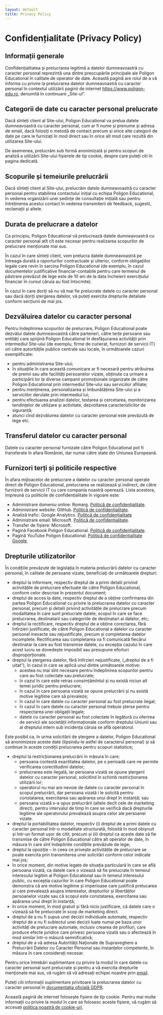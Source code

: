```yaml
---
layout: default
title: Privacy Policy
---
```


<!-- Google tag (gtag.js) -->
<script async src="https://www.googletagmanager.com/gtag/js?id=G-2SJLNGNK0T"></script>
<script>
  window.dataLayer = window.dataLayer || [];
  function gtag(){dataLayer.push(arguments);}
  gtag('js', new Date());

  gtag('config', 'G-2SJLNGNK0T');
</script>

# Confidențialitate (Privacy Policy)

## Informații generale

Confidențialitatea și prelucrarea legitimă a datelor dumneavoastră cu caracter personal reprezintă una dintre preocupările principale ale Poligon Educational în calitate de operator de date. Această pagină are rolul de a vă informa cu privire la prelucrarea datelor dumneavoastră cu caracter personal în contextul utilizării paginii de internet https://www.poligon-edu.ro, denumită în continuare „Site-ul“.

## Categorii de date cu caracter personal prelucrate

Dacă sînteți client al Site-ului, Poligon Educational va prelua datele dumneavoastră cu caracter personal, cum ar fi nume și prenume și adresa de email, dacă folosiți o metodă de contact precum și orice alte categorii de date pe care le furnizați în mod direct sau în orice alt mod care rezultă din utilizarea Site-ului.

De asemenea, prelucrăm sub formă anonimizată și pentru scopuri de analiză a utilizării Site-ului fișierele de tip cookie, despre care puteți citi în pagina dedicată.

## Scopurile și temeiurile prelucrării

Dacă sînteți client al Site-ului, prelucrăm datele dumneavoastră cu caracter personal pentru stabilirea contactului inițial cu echipa Poligon Educational, în vederea organizării unei ședințe de consultație inițială sau pentru întreținerea acestui contact în vederea transmiterii de feedback, sugestii, reclamații și altele.

## Durata de prelucrare a datelor

Ca principiu, Poligon Educational vă prelucrează datele dumneavoastră cu caracter personal atît cît este necesar pentru realizarea scopurilor de prelucrare menționate mai sus.

În cazul în care sînteți client, vom prelucra datele dumneavoastră pe întreaga durată a raporturilor contractuale și ulterior, conform obligațiilor legale care revin în sarcina Poligon Educational (de exemplu, în cazul documentelor justificative financiar-contabile pentru care termenul de păstrare prevăzut de lege este de 10 ani de la data încheierii exercițiului financiar în cursul căruia au fost întocmite).

În cazul în care doriți să nu vă mai fie prelucrate datele cu caracter personal sau dacă doriți ștergerea datelor, vă puteți exercita drepturile detaliate conform secțiunii de mai jos.

## Dezvăluirea datelor cu caracter personal

Pentru îndeplinirea scopurilor de prelucrare, Poligon Educational poate dezvălui datele dumneavoastră către parteneri, către terțe persoane sau entități care sprijină Poligon Educational în desfășurarea activității prin intermediul Site-ului (de exemplu, firme de curierat, furnizori de servicii IT) ori către autoritățile publice centrale sau locale, în următoarele cazuri exemplificate:

* pentru administrarea Site-ului;
* în situațiile în care această comunicare ar fi necesară pentru atribuirea de premii sau alte facilități persoanelor vizate, obținute ca urmare a participării lor la diverse campanii promoționale organizate de către Poligon Educational prin intermediul Site-ului sau serviciilor afiliate;
* pentru menținerea, personalizarea și îmbunătățirea Site-ului și a serviciilor derulate prin intermediul lui;
* pentru efectuarea analizei datelor, testarea și cercetarea, monitorizarea tendințelor de utilizare și activitate, dezvoltarea caracteristicilor de siguranță;
* atunci cînd dezvăluirea datelor cu caracter personal este prevăzută de lege etc.

## Transferul datelor cu caracter personal

Datele cu caracter personal furnizate către Poligon Educational pot fi transferate în afara României, dar numai către state din Uniunea Europeană.

## Furnizori terți și politicile respective

În afara mijloacelor de prelucrare a datelor cu caracter personal operate direct de Poligon Educational, prelucrarea se realizează și indirect, de către furnizorii de servicii IT cu care compania noastră operează. Lista acestora, împreună cu politicile de confidențialitate în vigoare este:

* Administrare domeniu online: Romarg. [Politică de confidențialitate](https://www.romarg.ro/politica-de-confidentialitate.html).
* Administrare website: GitHub. [Politică de confidențialitate](https://docs.github.com/en/site-policy/privacy-policies/github-general-privacy-statement).
* Analiză trafic: Google Analytics. [Politică de confidențialitate](https://policies.google.com/privacy?hl=en-US)
* Administrare email: Microsoft. [Politică de confidențialitate](https://www.microsoft.com/en-us/privacy/privacystatement?msockid=2395bff90cb16af006bba9ad0d4b6bb0).
* Transfer de fișiere: Microsoft.
* Pagină Facebook Poligon Educational. [Politică de confidențialitate](https://www.facebook.com/privacy/policy/?entry_point=comet_dropdown).
* Pagină YouTube Poligon Educational. [Politică de confidențialitate Google](https://policies.google.com/privacy?hl=en).

## Drepturile utilizatorilor

În condițiile prevăzute de legislația în materia prelucrării datelor cu caracter personal, în calitate de persoane vizate, beneficiați de următoarele drepturi:

* dreptul la informare, respectiv dreptul de a primi detalii privind activitățile de prelucrare efectuate de către Poligon Educational, conform celor descrise în prezentul document;
* dreptul de acces la date, respectiv dreptul de a obține confirmarea din partea Poligon Educational cu privire la prelucrarea datelor cu caracter personal, precum și detalii privind activitățile de prelucrare precum modalitatea în care sunt prelucrate datele, scopul în care se face prelucrarea, destinatarii sau categoriile de destinatari ai datelor, etc;
* dreptul la rectificare, respectiv dreptul de a obține corectarea, fără întîrzieri justificate, de către Poligon Educational a datelor cu caracter personal inexacte sau nejustificate, precum și completarea datelor incomplete. Rectificarea sau completarea va fi comunicată fiecărui destinatar la care au fost transmise datele, cu excepția cazului în care acest lucru se dovedește imposibil sau presupune eforturi disproporționate.
* dreptul la ștergerea datelor, fără întîrzieri nejustificate, („dreptul de a fi uitat”), în cazul in care se aplică unul dintre următoarele motive:
    + acestea nu mai sînt necesare pentru îndeplinirea scopurilor pentru care au fost colectate sau prelucrate;
    + în cazul în care este retras consimțămîntul și nu există niciun alt temei juridic pentru prelucrare;
    + în cazul în care persoana vizată se opune prelucrării și nu există motive legitime care să prevaleze;
    + în cazul în care datele cu caracter personal au fost prelucrate ilegal;
    + în cazul în care datele cu caracter personal trebuie șterse pentru respectarea unei obligații legale;
    + datele cu caracter personal au fost colectate în legătură cu oferirea de servicii ale societății informaționale conform dreptului Uniunii sau al dreptului intern sub incidența căruia se află operatorul.

Este posibil ca, în urma solicitării de ștergere a datelor, Poligon Educational să anonimizeze aceste date (lipsindu-le astfel de caracterul personal) și să continue în aceste condiții prelucrarea pentru scopuri statistice;

* dreptul la restricționarea prelucrării în măsura în care:
    + persoana contestă exactitatea datelor, pe o perioadă care ne permite verificarea corectitudinii datelor;
    + prelucrarea este ilegală, iar persoana vizată se opune ștergerii datelor cu caracter personal, solicitînd în schimb restricționarea utilizării lor;
    + operatorul nu mai are nevoie de datele cu caracter personal în scopul prelucrării, dar persoana vizată i le solicită pentru constatarea, exercitarea sau apărarea unui drept în instanță; sau
    + persoana vizată s-a opus prelucrării (altele decît cele de marketing direct), pentru intervalul de timp în care se verifică dacă drepturile legitime ale operatorului prevalează asupra celor ale persoanei vizate.
* dreptul la portabilitatea datelor, respectiv (i) dreptul de a primi datele cu caracter personal într-o modalitate structurată, folosită în mod obișnuit și într-un format ușor de citit, precum și (ii) dreptul ca aceste date să fie transmise de către Poligon Educational către alt operator de date, în măsura în care sînt îndeplinite condițiile prevăzute de lege;
* dreptul la opoziție – în ceea ce privește activitățile de prelucrare se poate exercita prin transmiterea unei solicitări conform celor indicate mai jos;
* în orice moment, din motive legate de situația particulară în care se află persoana vizată, ca datele care o vizează să fie prelucrate în temeiul interesului legitim al Poligon Educational sau în temeiul interesului public, cu excepția cazurilor în care Poligon Educational poate demonstra că are motive legitime și imperioase care justifică prelucarea și care prevalează asupra intereselor, drepturilor și libertăților persoanelor vizate sau că scopul este constatarea, exercitarea sau apărarea unui drept în instanță;
* în orice moment, în mod gratuit și fără nicio justificare, că datele care o vizează să fie prelucrate în scop de marketing direct.
* dreptul de a nu fi supus unei decizii individuale automate, respectiv dreptul de a nu fi subiectul unei decizii luate numai pe baza unor activități de prelucrare automate, inclusiv crearea de profiluri, care produce efecte juridice care privesc persoana vizată sau o afectează în mod similar într-o măsură semnificativă;
* dreptul de a vă adresa Autorităţii Naţionale de Supraveghere a Prelucrării Datelor cu Caracter Personal sau instanțelor competente, în măsura în care considerați necesar.

Pentru orice întrebări suplimentare cu privire la modul în care datele cu caracter personal sunt prelucrate și pentru a vă exercita drepturile menționate mai sus, vă rugăm să vă adresați echipei noastre prin [email](mailto:adrianmanea@poligon-edu.ro).

Puteți citi informații suplimentare privitoare la prelucrarea datelor cu caracter personal în [documentația oficială GDPR](https://gdpr-info.eu/).

Această pagină de internet folosește fișiere de tip cookie. Pentru mai multe informații cu privire la modul în care se folosesc aceste fișiere, vă rugăm să accesați [politica noastră de cookie-uri](cookies.html).